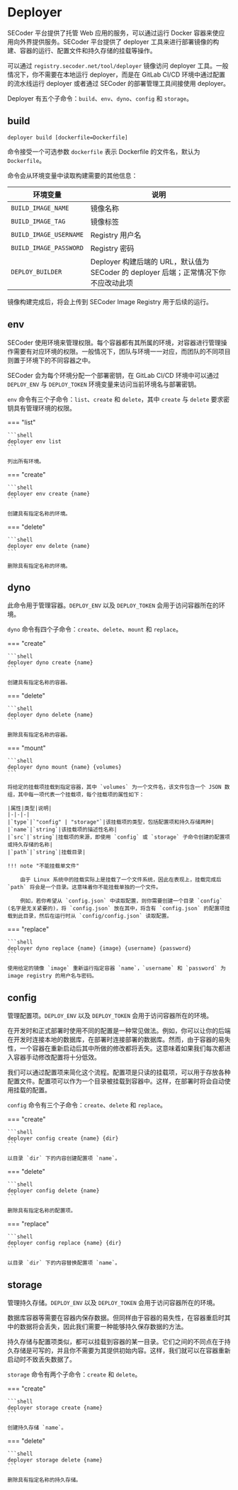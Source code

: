 # Deployer

SECoder 平台提供了托管 Web 应用的服务，可以通过运行 Docker 容器来使应用向外界提供服务。SECoder 平台提供了 deployer 工具来进行部署镜像的构建、容器的运行、配置文件和持久存储的挂载等操作。

可以通过 `registry.secoder.net/tool/deployer` 镜像访问 deployer 工具。一般情况下，你不需要在本地运行 deployer，而是在 GitLab CI/CD 环境中通过配置的流水线运行 deployer 或者通过 SECoder 的部署管理工具间接使用 deployer。

Deployer 有五个子命令：`build`、`env`、`dyno`、`config` 和 `storage`。

## build

```shell
deployer build [dockerfile=Dockerfile]
```

命令接受一个可选参数 `dockerfile` 表示 Dockerfile 的文件名，默认为 `Dockerfile`。

命令会从环境变量中读取构建需要的其他信息：

|环境变量|说明|
|-|-|
|`BUILD_IMAGE_NAME`|镜像名称|
|`BUILD_IMAGE_TAG`|镜像标签|
|`BUILD_IMAGE_USERNAME`|Registry 用户名|
|`BUILD_IMAGE_PASSWORD`|Registry 密码|
|`DEPLOY_BUILDER`|Deployer 构建后端的 URL，默认值为 SECoder 的 deployer 后端；正常情况下你不应改动此项|

镜像构建完成后，将会上传到 SECoder Image Registry 用于后续的运行。

## env

SECoder 使用环境来管理权限。每个容器都有其所属的环境，对容器进行管理操作需要有对应环境的权限。一般情况下，团队与环境一一对应，而团队的不同项目则置于环境下的不同容器之中。

SECoder 会为每个环境分配一个部署密钥，在 GitLab CI/CD 环境中可以通过 `DEPLOY_ENV` 与 `DEPLOY_TOKEN` 环境变量来访问当前环境名与部署密钥。

`env` 命令有三个子命令：`list`、`create` 和 `delete`，其中 `create` 与 `delete` 要求密钥具有管理环境的权限。

=== "list"

    ```shell
    deployer env list
    ```

    列出所有环境。

=== "create"

    ```shell
    deployer env create {name}
    ```

    创建具有指定名称的环境。

=== "delete"

    ```shell
    deployer env delete {name}
    ```

    删除具有指定名称的环境。

## dyno

此命令用于管理容器。`DEPLOY_ENV` 以及 `DEPLOY_TOKEN` 会用于访问容器所在的环境。

`dyno` 命令有四个子命令：`create`、`delete`、`mount` 和 `replace`。

=== "create"

    ```shell
    deployer dyno create {name}
    ```

    创建具有指定名称的容器。

=== "delete"

    ```shell
    deployer dyno delete {name}
    ```

    删除具有指定名称的容器。

=== "mount"

    ```shell
    deployer dyno mount {name} {volumes}
    ```

    将给定的挂载项挂载到指定容器，其中 `volumes` 为一个文件名，该文件包含一个 JSON 数组，其中每一项代表一个挂载项，每个挂载项的属性如下：

    |属性|类型|说明|
    |-|-|-|
    |`type`|`"config" | "storage"`|该挂载项的类型，包括配置项和持久存储两种|
    |`name`|`string`|该挂载项的描述性名称|
    |`src`|`string`|挂载项的来源，即使用 `config` 或 `storage` 子命令创建的配置项或持久存储的名称|
    |`path`|`string`|挂载目录|

    !!! note "不能挂载单文件"

        由于 Linux 系统中的挂载实际上是挂载了一个文件系统，因此在表现上，挂载完成后 `path` 将会是一个目录。这意味着你不能挂载单独的一个文件。
        
        例如，若你希望从 `config.json` 中读取配置，则你需要创建一个目录 `config` (名字是无关紧要的)，将 `config.json` 放在其中，将含有 `config.json` 的配置项挂载到此目录，然后在运行时从 `config/config.json` 读取配置。

=== "replace"

    ```shell
    deployer dyno replace {name} {image} {username} {password}
    ```

    使用给定的镜像 `image` 重新运行指定容器 `name`，`username` 和 `password` 为 image registry 的用户名与密码。

## config

管理配置项。`DEPLOY_ENV` 以及 `DEPLOY_TOKEN` 会用于访问容器所在的环境。

在开发时和正式部署时使用不同的配置是一种常见做法。例如，你可以让你的后端在开发时连接本地的数据库，在部署时连接部署的数据库。然而，由于容器的易失性，一个容器在重新启动后其中所做的修改都将丢失。这意味着如果我们每次都进入容器手动修改配置将十分低效。

我们可以通过配置项来简化这个流程。配置项是只读的挂载项，可以用于存放各种配置文件。配置项可以作为一个目录被挂载到容器中。这样，在部署时将会自动使用挂载的配置。

`config` 命令有三个子命令：`create`、`delete` 和 `replace`。

=== "create"

    ```shell
    deployer config create {name} {dir}
    ```

    以目录 `dir` 下的内容创建配置项 `name`。

=== "delete"

    ```shell
    deployer config delete {name}
    ```

    删除具有指定名称的配置项。

=== "replace"

    ```shell
    deployer config replace {name} {dir}
    ```

    以目录 `dir` 下的内容替换配置项 `name`。

## storage

管理持久存储。`DEPLOY_ENV` 以及 `DEPLOY_TOKEN` 会用于访问容器所在的环境。

数据库容器等需要在容器内保存数据。但同样由于容器的易失性，在容器重启时其中的数据将会丢失，因此我们需要一种能够持久保存数据的方法。

持久存储与配置项类似，都可以挂载到容器的某一目录。它们之间的不同点在于持久存储是可写的，并且你不需要为其提供初始内容。这样，我们就可以在容器重新启动时不致丢失数据了。

`storage` 命令有两个子命令：`create` 和 `delete`。

=== "create"

    ```shell
    deployer storage create {name}
    ```

    创建持久存储 `name`。

=== "delete"

    ```shell
    deployer storage delete {name}
    ```

    删除具有指定名称的持久存储。